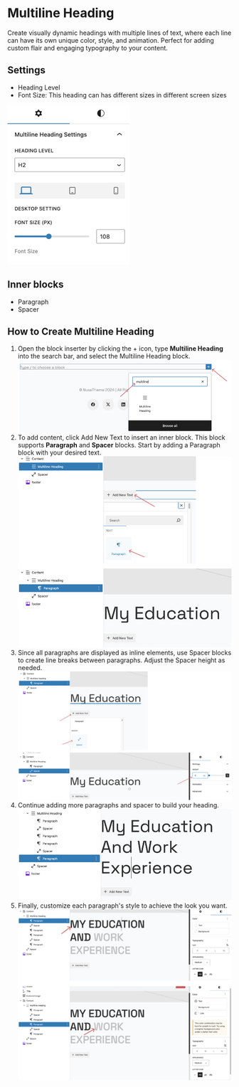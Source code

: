 # Multiline Heading

Create visually dynamic headings with multiple lines of text, where each line can have its own unique color, style, and animation. Perfect for adding custom flair and engaging typography to your content.

## Settings

- Heading Level
- Font Size: 
  This heading can has different sizes in different screen sizes

![multiline heading settings](/img/leon/multiline-heading-settings.jpg)

## Inner blocks

- Paragraph
- Spacer

## How to Create Multiline Heading

1. Open the block inserter by clicking the + icon, type **Multiline Heading** into the search bar, and select the Multiline Heading block.
![multiline heading step 1](/img/leon/multiline-heading-step-1.jpg)
2. To add content, click Add New Text to insert an inner block. This block supports **Paragraph** and **Spacer** blocks. Start by adding a Paragraph block with your desired text.
![multiline heading step 2](/img/leon/multiline-heading-step-2.jpg)
3. Since all paragraphs are displayed as inline elements, use Spacer blocks to create line breaks between paragraphs. Adjust the Spacer height as needed.
![multiline heading step 3](/img/leon/multiline-heading-step-3.jpg)
4. Continue adding more paragraphs and spacer to build your heading.
![multiline heading step 4](/img/leon/multiline-heading-step-4.jpg)
5. Finally, customize each paragraph's style to achieve the look you want.
![multiline heading step 5](/img/leon/multiline-heading-step-5.jpg)